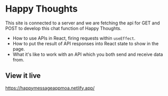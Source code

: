# Happy Thoughts

This site is connected to a server and we are fetching the api for GET and POST to develop this chat function of Happy Thoughts. 

- How to use APIs in React, firing requests within `useEffect`.
- How to put the result of API responses into React state to show in the page.
- What it's like to work with an API which you both send and receive data from.

## View it live

https://happymessageappmoa.netlify.app/
